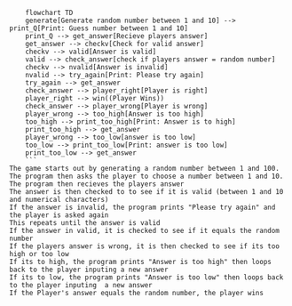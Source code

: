 ```mermaid
    flowchart TD
    generate[Generate random number between 1 and 10] --> print_Q[Print: Guess number between 1 and 10]
    print_Q --> get_answer[Recieve players answer]
    get_answer --> checkv[Check for valid answer]
    checkv --> valid[Answer is valid]
    valid --> check_answer[check if players answer = random number]
    checkv --> nvalid[Answer is invalid]
    nvalid --> try_again[Print: Please try again]
    try_again --> get_answer
    check_answer --> player_right[Player is right]
    player_right --> win((Player Wins))
    check_answer --> player_wrong[Player is wrong]
    player_wrong --> too_high[Answer is too high]
    too_high --> print_too_high[Print: Answer is to high]
    print_too_high --> get_answer
    player_wrong --> too_low[answer is too low]
    too_low --> print_too_low[Print: answer is too low]
    print_too_low --> get_answer
    ```
The game starts out by generating a random number between 1 and 100.  
The program then asks the player to choose a number between 1 and 10.  
The program then recieves the players answer  
The answer is then checked to to see if it is valid (between 1 and 10 and numerical characters)  
If the answer is invalid, the program prints "Please try again" and the player is asked again  
This repeats until the answer is valid  
If the answer in valid, it is checked to see if it equals the random number  
If the players answer is wrong, it is then checked to see if its too high or too low  
If its to high, the program prints "Answer is too high" then loops back to the player inputing a new answer  
If its to low, the program prints "Answer is too low" then loops back to the player inputing  a new answer  
If the Player's answer equals the random number, the player wins   



